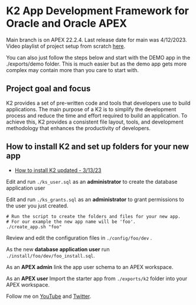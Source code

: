 # K2 App Development Framework for Oracle and Oracle APEX

Main branch is on APEX 22.2.4. Last release date for main was 4/12/2023. Video playlist of project setup from scratch [here](https://www.youtube.com/playlist?list=PLoJwJp6kmzqULxbD3NDqie_ZbPdTnDfCj).

You can also just follow the steps below and start with the DEMO app in the ./exports/demo folder. This is much easier but as the demo app gets more complex may contain more than you care to start with.

## Project goal and focus

K2 provides a set of pre-written code and tools that developers use to build applications. The main purpose of a K2 is to simplify the development process and reduce the time and effort required to build an application. To achieve this, K2 provides a consistent file layout, tools, and development methodology that enhances the productivity of developers.

## How to install K2 and set up folders for your new app

* [How to install K2 updated - 3/13/23](https://youtu.be/7O_n2gaHs6M)

Edit and run ```./ks_user.sql``` as an **administrator** to create the database application user

Edit and run ```./ks_grants.sql``` as an **administrator**  to grant permissions to the user you just created.

```
# Run the script to create the folders and files for your new app.
# For our example the new app name will be 'foo'.
./create_app.sh "foo"
```

Review and edit the configuration files in ```./config/foo/dev``` .

As the new **database application user** run ```./install/foo/dev/foo_install.sql```.

As an **APEX admin** link the app user schema to an APEX workspace.

As an **APEX user** Import the starter app from ```./exports/k2``` folder into your APEX workspace.

Follow me on [YouTube](builtonapex.com/youtube) and [Twitter](builtonapex.com/twitter).
